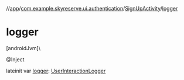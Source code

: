 //[app](../../../index.md)/[com.example.skyreserve.ui.authentication](../index.md)/[SignUpActivity](index.md)/[logger](logger.md)

# logger

[androidJvm]\

@<!---  GfmCommand {"@class":"org.jetbrains.dokka.gfm.ResolveLinkGfmCommand","dri":{"packageName":"javax.inject","classNames":"Inject","callable":null,"target":{"@class":"org.jetbrains.dokka.links.PointingToDeclaration"},"extra":null}} --->Inject<!--- --->

lateinit var [logger](logger.md): [UserInteractionLogger](../../com.example.skyreserve.util/-user-interaction-logger/index.md)
